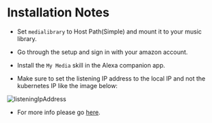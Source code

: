 # Installation Notes

- Set `medialibrary` to Host Path(Simple) and mount it to your music library.

- Go through the setup and sign in with your amazon account.

- Install the `My Media` skill in the Alexa companion app.

- Make sure to set the listening IP address to the local IP and not the kubernetes IP like the image below:

![listeningIpAddress](img/listeningIpAddress.png)

- For more info please go [here](https://www.mymediaalexa.com/).
